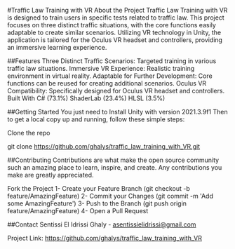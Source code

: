 #Traffic Law Training with VR
About the Project
Traffic Law Training with VR is designed to train users in specific tests related to traffic law. This project focuses on three distinct traffic situations, with the core functions easily adaptable to create similar scenarios. Utilizing VR technology in Unity, the application is tailored for the Oculus VR headset and controllers, providing an immersive learning experience.

##Features
Three Distinct Traffic Scenarios: Targeted training in various traffic law situations.
Immersive VR Experience: Realistic training environment in virtual reality.
Adaptable for Further Development: Core functions can be reused for creating additional scenarios.
Oculus VR Compatibility: Specifically designed for Oculus VR headset and controllers.
Built With
C# (73.1%)
ShaderLab (23.4%)
HLSL (3.5%)

##Getting Started
You just need to Install Unity with version 2021.3.9f1
Then to get a local copy up and running, follow these simple steps:

Clone the repo

git clone https://github.com/ghalys/traffic_law_training_with_VR.git


##Contributing
Contributions are what make the open source community such an amazing place to learn, inspire, and create. Any contributions you make are greatly appreciated.

Fork the Project
1- Create your Feature Branch (git checkout -b feature/AmazingFeature)
2- Commit your Changes (git commit -m 'Add some AmazingFeature')
3- Push to the Branch (git push origin feature/AmazingFeature)
4- Open a Pull Request

##Contact
Sentissi El Idrissi Ghaly - asentissielidrissi@gmail.com

Project Link: https://github.com/ghalys/traffic_law_training_with_VR
